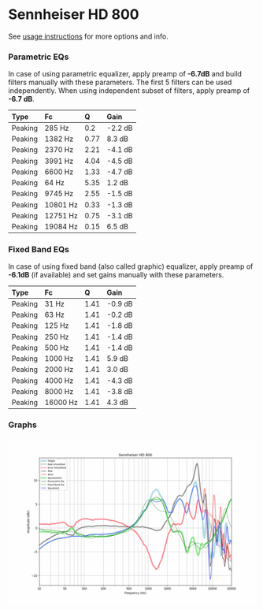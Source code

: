 # Sennheiser HD 800
See [usage instructions](https://github.com/jaakkopasanen/AutoEq#usage) for more options and info.

### Parametric EQs
In case of using parametric equalizer, apply preamp of **-6.7dB** and build filters manually
with these parameters. The first 5 filters can be used independently.
When using independent subset of filters, apply preamp of **-6.7 dB**.

| Type    | Fc       |    Q | Gain    |
|:--------|:---------|:-----|:--------|
| Peaking | 285 Hz   | 0.2  | -2.2 dB |
| Peaking | 1382 Hz  | 0.77 | 8.3 dB  |
| Peaking | 2370 Hz  | 2.21 | -4.1 dB |
| Peaking | 3991 Hz  | 4.04 | -4.5 dB |
| Peaking | 6600 Hz  | 1.33 | -4.7 dB |
| Peaking | 64 Hz    | 5.35 | 1.2 dB  |
| Peaking | 9745 Hz  | 2.55 | -1.5 dB |
| Peaking | 10801 Hz | 0.33 | -1.3 dB |
| Peaking | 12751 Hz | 0.75 | -3.1 dB |
| Peaking | 19084 Hz | 0.15 | 6.5 dB  |

### Fixed Band EQs
In case of using fixed band (also called graphic) equalizer, apply preamp of **-6.1dB**
(if available) and set gains manually with these parameters.

| Type    | Fc       |    Q | Gain    |
|:--------|:---------|:-----|:--------|
| Peaking | 31 Hz    | 1.41 | -0.9 dB |
| Peaking | 63 Hz    | 1.41 | -0.2 dB |
| Peaking | 125 Hz   | 1.41 | -1.8 dB |
| Peaking | 250 Hz   | 1.41 | -1.4 dB |
| Peaking | 500 Hz   | 1.41 | -1.4 dB |
| Peaking | 1000 Hz  | 1.41 | 5.9 dB  |
| Peaking | 2000 Hz  | 1.41 | 3.0 dB  |
| Peaking | 4000 Hz  | 1.41 | -4.3 dB |
| Peaking | 8000 Hz  | 1.41 | -3.8 dB |
| Peaking | 16000 Hz | 1.41 | 4.3 dB  |

### Graphs
![](./Sennheiser%20HD%20800.png)